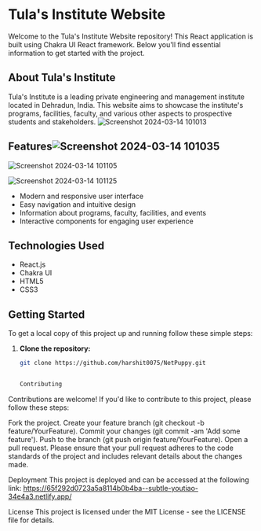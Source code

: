 # Tula's Institute Website

Welcome to the Tula's Institute Website repository! This React application is built using Chakra UI React framework. Below you'll find essential information to get started with the project.

## About Tula's Institute

Tula's Institute is a leading private engineering and management institute located in Dehradun, India. This website aims to showcase the institute's programs, facilities, faculty, and various other aspects to prospective students and stakeholders.
![Screenshot 2024-03-14 101013](https://github.com/harshit0075/NetPuppy/assets/112869167/4601f5a0-c83e-4db6-a845-8376ec21d249)

## Features![Screenshot 2024-03-14 101035](https://github.com/harshit0075/NetPuppy/assets/112869167/97b5e181-225f-4281-b11c-8a9e346ed670)

![Screenshot 2024-03-14 101105](https://github.com/harshit0075/NetPuppy/assets/112869167/12fb20b7-5850-48d6-8f6f-1c5df96114d2)

![Screenshot 2024-03-14 101125](https://github.com/harshit0075/NetPuppy/assets/112869167/50a65e43-daeb-4f16-9e5e-94f6c001b23a)

- Modern and responsive user interface
- Easy navigation and intuitive design
- Information about programs, faculty, facilities, and events
- Interactive components for engaging user experience

## Technologies Used

- React.js
- Chakra UI
- HTML5
- CSS3

## Getting Started

To get a local copy of this project up and running follow these simple steps:

1. **Clone the repository:**
   ```bash
   git clone https://github.com/harshit0075/NetPuppy.git


   Contributing
Contributions are welcome! If you'd like to contribute to this project, please follow these steps:

Fork the project.
Create your feature branch (git checkout -b feature/YourFeature).
Commit your changes (git commit -am 'Add some feature').
Push to the branch (git push origin feature/YourFeature).
Open a pull request.
Please ensure that your pull request adheres to the code standards of the project and includes relevant details about the changes made.

Deployment
This project is deployed and can be accessed at the following link: https://65f292d0723a5a8114b0b4ba--subtle-youtiao-34e4a3.netlify.app/

License
This project is licensed under the MIT License - see the LICENSE file for details.
